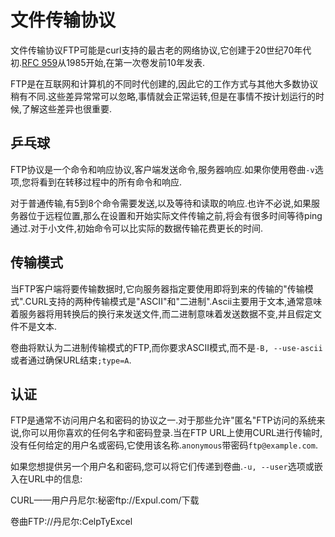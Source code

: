 
# 文件传输协议

文件传输协议FTP可能是curl支持的最古老的网络协议,它创建于20世纪70年代初.[RFC 959](https://www.ietf.org/rfc/rfc959.txt)从1985开始,在第一次卷发前10年发表.

FTP是在互联网和计算机的不同时代创建的,因此它的工作方式与其他大多数协议稍有不同.这些差异常常可以忽略,事情就会正常运转,但是在事情不按计划运行的时候,了解这些差异也很重要.

## 乒乓球

FTP协议是一个命令和响应协议,客户端发送命令,服务器响应.如果你使用卷曲`-v`选项,您将看到在转移过程中的所有命令和响应.

对于普通传输,有5到8个命令需要发送,以及等待和读取的响应.也许不必说,如果服务器位于远程位置,那么在设置和开始实际文件传输之前,将会有很多时间等待ping通过.对于小文件,初始命令可以比实际的数据传输花费更长的时间.

## 传输模式

当FTP客户端将要传输数据时,它向服务器指定要使用即将到来的传输的"传输模式".CURL支持的两种传输模式是"ASCII"和"二进制".Ascii主要用于文本,通常意味着服务器将用转换后的换行来发送文件,而二进制意味着发送数据不变,并且假定文件不是文本.

卷曲将默认为二进制传输模式的FTP,而你要求ASCII模式,而不是`-B, --use-ascii`或者通过确保URL结束`;type=A`.

## 认证

FTP是通常不访问用户名和密码的协议之一.对于那些允许"匿名"FTP访问的系统来说,你可以用你喜欢的任何名字和密码登录.当在FTP URL上使用CURL进行传输时,没有任何给定的用户名或密码,它使用该名称.`anonymous`带密码`ftp@example.com`.

如果您想提供另一个用户名和密码,您可以将它们传递到卷曲.`-u, --user`选项或嵌入在URL中的信息:

CURL——用户丹尼尔:秘密ftp://Expul.com/下载

卷曲FTP://丹尼尔:CelpTyExcel
